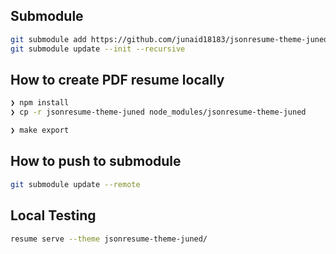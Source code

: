 ## Submodule 
```bash
git submodule add https://github.com/junaid18183/jsonresume-theme-juned.git jsonresume-theme-juned
git submodule update --init --recursive

```
## How to create PDF resume locally

```bash
❯ npm install
❯ cp -r jsonresume-theme-juned node_modules/jsonresume-theme-juned

❯ make export

```

## How to push to submodule

```bash
git submodule update --remote
```

## Local Testing

```bash
resume serve --theme jsonresume-theme-juned/
```